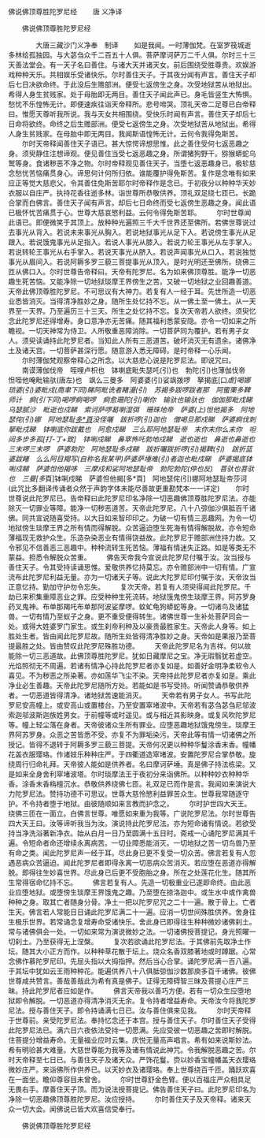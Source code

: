  佛说佛顶尊胜陀罗尼经
　　唐 义净译




　　佛说佛顶尊胜陀罗尼经

　　　　大唐三藏沙门义净奉　制译
　　如是我闻。一时薄伽梵。在室罗筏城逝多林给孤独园。与大苾刍众千二百五十人俱。菩萨摩诃萨万二千人俱。尔时三十三天善法堂会。有一天子名曰善住。与诸大天并诸天女。前后围绕受胜尊贵。欢娱游戏种种天乐。共相娱乐受诸快乐。尔时善住天子。于其夜分闻有声言。善住天子却后七日决欲命终。于此没后生赡部洲。便受七返傍生之身。次受地狱苦从地狱出。希得人身生贫贱家。处于母胎即无两目。善住天子闻此声已。身毛皆竖生大怖惧。愁忧不乐惶怖无计。即便速疾往诣天帝释所。悲号啼哭。顶礼天帝二足尊已白帝释曰。惟愿天尊听我所说。我与天女共相围绕。受快乐时闻有声言。善住天子却后七日命将欲终。命终之后生赡部洲。便受七返傍生之身。次受地狱苦从地狱出。希得人身生贫贱家。在母胎中即无两目。我闻斯语惶怖无计。云何令我得免斯苦。
　　尔时天帝释闻善住天子语已。甚大惊愕谛想思惟。此之善住受何七返恶趣之身。须臾静住注想谛观。便见善住当受七返恶趣之身。所谓猪狗野干。猕猴蟒蛇乌鹫等身。食诸秽恶不净之物。尔时帝释观见善住天子。当堕七返恶趣身已。极轸慈念愁忧苦恼痛贯身心。谛思何计何所归依。谁能覆护得免斯苦。复作是念唯有如来应正等觉大慈悲父。令其善住免斯苦耶尔时帝释作是念已。于初夜分以种种华天妙衣服以自庄严。执持花香往逝多林。诣世尊所恭敬供养。顶礼双足绕七匝已。长跪合掌而白佛言。善住天子闻有声言。却后七日命终而受七返傍生恶趣之身。闻此语已极怀忧苦痛贯于心。世尊大慈哀慜利益。云何令得免斯苦耶。
　　尔时世尊闻此语已。即便微笑于其顶上。放种种光遍照三千大千世界还至佛所。若佛世尊说过去事光从背入。若说未来事光从胸入。若说地狱事光从足下入。若说傍生事光从足跟入。若说饿鬼事光从足指入。若说人事光从膝入。若说力轮王事光从左手掌入。若说转轮王事光从右手掌入。若说天事光从脐入。若说声闻事光从口入。若说独觉事光从眉间入。若说阿耨多罗三藐三菩提事光从顶入。是时光明还至佛所。绕佛三匝从佛口入。尔时世尊告帝释曰。天帝有陀罗尼。名为如来佛顶尊胜。能净一切恶趣生死苦恼。又能净除一切地狱琰摩王界傍生之苦。又破一切地狱之业回趣善道。天帝此佛顶尊胜陀罗尼。不可思议有大神力。若复有人一经于耳。先世所造一切恶业悉皆消灭。当得清净胜妙之身。随所生处忆持不忘。从一佛土至一佛土。从一天界至一天界。乃至遍历三十三天。所生之处忆持不忘。复次天帝若人欲终。须臾忆念此陀罗尼还得增寿。身口意净亦无苦痛。随其福利悉蒙安隐。亦令一切如来之所瞻视。一切天神常为侍卫。人所敬重恶障消除。一切菩萨同为覆护。若有男子女人。须臾读诵持此陀罗尼者。当知此人所有三恶道苦。破坏消灭无有遗余。诸佛净土及诸天宫。一切菩萨甚深行愿。随意游入悉无障碍。是时帝释一心乐闻。
　　尔时薄伽梵观察帝释心之所念。以大慈悲心说是陀罗尼法。即说咒曰。
　　南谟薄伽伐帝　咥哩卢枳也　钵喇底毗失瑟吒(引)也　勃陀(引)也薄伽伐帝　怛咥他唵毗输驮(唐左)也　飒么三曼多　阿婆婆(引)娑飒拨啰　拏揭底[口*虐]喝娜　琐婆(引)婆毗戍(商聿下同)睇阿毗诜者睹漫(引)　苏揭多跋啰跋者那　阿蜜栗多鞞师计　痾(引下同)喝啰痾喝啰　痾愈珊陀(引)喇你　输驮也输驮也　伽伽那毗戍睇　乌瑟腻沙　毗逝也戍睇　索诃萨啰曷喇湿弭　珊珠地帝　萨婆(上)怛他揭多　阿地瑟侘(引)娜　阿地瑟耻[多*頁](丁可反下同)没侄囇　跋折啰(引)迦也　僧喝旦那戍睇　萨婆痾伐刺拏毗戍睇　钵喇底你跋戴也　阿愈戍睇　三么耶阿地瑟耻帝　末你末你么末你　呾闼多步多孤[打-丁+致]　钵唎戍睇　鼻窣怖吒勃地戍睇　逝也逝也　鼻逝也鼻逝也　三末啰三末啰　萨婆勃陀　阿地瑟耻多戍睇　跋折囇跋折啰(引)揭鞞(引)　跋折蓝婆跋睹　么么阿目羯写(自称名我某甲)萨婆萨埵难(引)者迦也毗戍睇　萨婆揭底钵唎戍睇　萨婆怛他揭哆　三摩戍和娑阿地瑟耻帝　勃陀勃陀(停也反)　菩驮也菩驮也　三曼[多*頁]钵唎戍睇　萨婆怛他揭[多*頁]　阿地瑟侘(引)娜阿地瑟耻帝莎诃(此咒比多翻译传诵者众然于声韵字体未能尽善故更重勘梵本一一详定)
　　尔时世尊说此陀罗尼已。告帝释曰此陀罗尼印名净除一切恶趣佛顶尊胜陀罗尼法。亦能除灭一切罪业等障。能净一切秽恶道苦。天帝此陀罗尼。八十八弶伽沙俱胝百千诸佛。同共宣说随喜受持。以大日如来智印印之。为破一切有情三恶趣网。为令一切地狱傍生琰摩王界之所有情而得解脱。众苦逼迫堕生死海有情得解脱故。亦令短命薄福现无救护众生。乐造杂染恶业有情得饶益故。此陀罗尼于赡部洲住持力故。又令邪见不信善恶三恶趣中。种种流转生死苦恼。薄福有情迷失正路。如是等类无不蒙益。担悉令解脱众苦重。
　　佛告天帝我今宣说此陀罗尼付嘱于汝。汝当授与善住天子。令其受持读诵思惟。爱敬供养忆持莫忘。亦令赡部洲中一切有情。广宣流布此陀罗尼利益无量。亦为一切诸天子等。说此大陀罗尼印付嘱于汝。天帝汝当正意忆持。勤加守护勿令忘失。
　　复次天帝。若复有人须臾得闻此陀罗尼。千劫已来积集重障恶业之罪。应受种种生死流转。地狱饿鬼傍生琰摩王界。阿苏罗身药叉鬼神。布单那羯吒布单那阿波娑摩啰。蚊虻龟狗蟒蛇等身。一切诸鸟及诸猛兽。一切有情乃至蚁子之身。更不重受便得转生。诸佛世尊一生补处菩萨同会一处。或得大姓婆罗门家生。或生刹帝利种及以豪贵最胜家生。天帝此人身等。如上胜处生者。皆由闻此陀罗尼故。随所生处皆得清净胜妙之身。天帝如是果报乃至菩提最胜之处。皆由赞叹此陀罗尼殊胜功德。
　　天帝此陀罗尼名为吉祥。何以故能除一切三恶道故。此佛顶尊胜陀罗尼。犹如日藏摩尼之宝。净无瑕翳犹若虚空。光焰照彻无不周遍。若诸有情净心持此陀罗尼者亦复如是。如善好金明净柔软令人喜见。不为秽恶之所染著。亦如莲华飞尘不染。天帝持此陀罗尼者亦复如是。乘此净业必生善趣。天帝此陀罗尼随所方处。若能如是书写受持。听闻赞诵恭敬供养者。一切恶道皆得清净。诸地狱苦速能消灭。
　　天帝若有男子女人。书写此陀罗尼安高幢上。或安高山或置楼台。乃至安置窣堵波中。天帝若有苾刍苾刍尼邬波索迦邬波斯迦族姓男女。于前幢等或时遥见。或与相近其影映身。或复风吹陀罗尼等。幢上轻尘落在身者。天帝彼诸众生所有罪业。应堕恶趣地狱饿鬼傍生。琰摩王界阿苏罗身。众恶之苦皆悉不受。亦复不为罪垢染污。天帝此等有情一切诸佛之所授记。皆得不退转于阿耨多罗三藐三菩提。天帝何况更以种种华鬘涂香末香。幢幡花盖衣服璎珞。作诸妓乐种种庄严。于四衢道造窣堵波。安置陀罗尼合掌恭敬。旋绕周行归命礼拜。天帝彼人能如是供养者。名曰摩诃萨埵。真是佛子持法栋梁。又是如来全身舍利窣堵波塔。尔时琰摩法王于夜初分来诣佛所。以种种妙衣种种华香。涂香末香栴檀沉水。恭敬供养绕佛七匝。礼双足已而作是言。我闻如来演说大力陀罗尼法。赞持功德不可思议。世尊大慈怜慜利益罪苦众生。世尊我常随逐守护。不令持者堕于地狱。由彼随顺如来言教而护念之。
　　尔时护世四大天王。绕佛三匝在一面立。白佛言世尊。唯愿如来重为我等。广说陀罗尼法。尔时世尊告四大天王曰。汝等谛听我当为汝。演说持此陀罗尼法。亦为短命诸有情说。若欲受持当净洗浴著新净衣。始从白月一日乃至圆满十五日时。斋戒一心诵陀罗尼满其千遍。令短命者命还增续永离病苦。一切业障悉能消灭。一切地狱之苦一切鸟兽乃至有命之类。闻此陀罗尼声一经于耳。尽此身已更不复受一切众苦。佛言若复有人忽遇恶病众苦逼迫。闻此陀罗尼者即得永离一切恶病众苦消灭。若应堕在恶道亦得解脱。即得往生妙喜世界。尽此身已后更不受胞胎之身。所在之处莲花化生。随其所生常得宿命忆持不忘。
　　佛言若复有人。先造一切极重业已遂即命终。由此恶业应堕地狱。或堕傍生琰摩王界饿鬼之趣。乃至堕在捺洛迦中。或生水中或作禽兽种种之身。取其亡者随身分骨。净土一把以陀罗尼咒之二十一遍。散于骨上。亡者生天。佛言若人常能日日诵此陀罗尼满二十一遍。应消一切世间殊胜供养。舍身往生极乐世界。若常诵念复增寿命受诸快乐。舍此身已即得往生种种微妙诸佛刹土。常与诸佛俱会一处。一切如来常为演说微妙之法。一切诸佛授菩提记。身光照曜一切刹土。乃至获得无上涅槃。
　　复次若欲诵此陀罗尼法。于其佛前先取净土作坛。随其大小正方而作。以种种草花散于坛上。烧众名香双膝著地或时蹲踞。心常念佛作慕陀罗尼印。先屈头指以大拇指押。然后当心合掌。诵陀罗尼满一百八遍。于其坛中犹如云王雨种种花。能遍供养八十八俱胝弶伽沙数那庾多百千诸佛。彼佛世尊咸共赞言。善哉善哉此为希有真是佛子。证得无障碍智三昧及菩提心庄严三昧。持此陀罗尼者应如是作。
　　佛言天帝我以善巧方便。若有一切众生应堕地狱即令解脱。一切恶道亦得清净消灭无余。复令持者增益寿命。天帝汝今将我陀罗尼法。授与善住天子。即令持诵满七日已。汝与善住俱来见我。
　　尔时天帝释于世尊前。亲受陀罗尼法。奉持忆念还于本宫。授与善住天子。尔时善住天子受得此陀罗尼法已。满六日六夜依法受持一切愿满。先应受彼一切恶趣之苦即时解脱。住菩提分增益寿命。无量福业应时云集。庆悦无量高声唱言。希有如来说斯妙法。希有明验甚大难量。大慈世尊能为我等及诸有情说此神咒。令我解脱恶趣之苦。尔时天帝释至七日已。与善住天子及诸天众。严饰花鬘。赍以妙香宝幢幡盖天衣璎珞微妙庄严。来诣佛所作供养已。以天妙衣及诸璎珞。奉上世尊绕百千匝。踊跃欢喜在一面坐。瞻仰尊容目未曾舍。
　　尔时世尊舒金色臂。便以百福庄严众相具足无畏右手。摩善住天子顶。而为说法授菩提记。佛告善住天子曰。此陀罗尼印名为净除一切恶趣佛顶尊胜陀罗尼。汝应授持。
　　尔时善住天子及天帝释。诸来天众一切大会。闻佛说已皆大欢喜信受奉行。

　　佛说佛顶尊胜陀罗尼经


